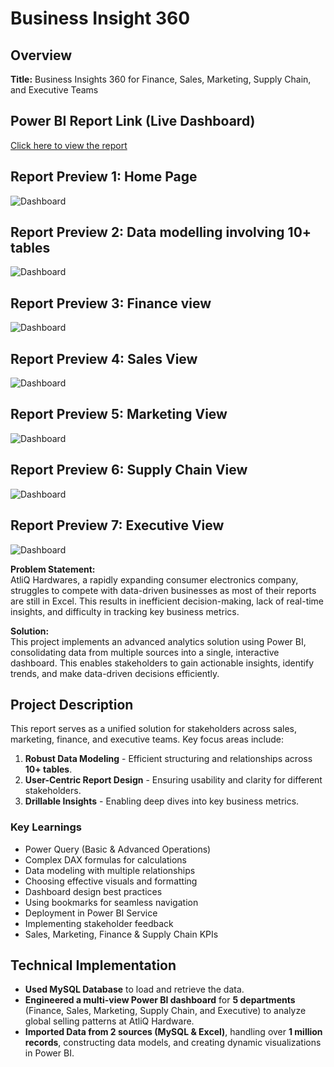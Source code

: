 # Business Insight 360 

## Overview
**Title:** Business Insights 360 for Finance, Sales, Marketing, Supply Chain, and Executive Teams

## Power BI Report Link (Live Dashboard)
[Click here to view the report](https://app.powerbi.com/view?r=eyJrIjoiYmI1YWM3NjEtNTY2Ni00NTRmLWFjNzAtZGY4M2FmZjViYjc1IiwidCI6ImM2ZTU0OWIzLTVmNDUtNDAzMi1hYWU5LWQ0MjQ0ZGM1YjJjNCJ9)

## Report Preview 1: Home Page
![Dashboard](Images/Home.jpg)

## Report Preview 2: Data modelling involving 10+ tables
![Dashboard](Images/Modeling.png)

## Report Preview 3: Finance view
![Dashboard](Images/Finance.png)

## Report Preview 4: Sales View
![Dashboard](Images/Sales.jpg)

## Report Preview 5: Marketing View
![Dashboard](Images/Marketing.jpg)

## Report Preview 6: Supply Chain View
![Dashboard](Images/Supply.jpg)

## Report Preview 7: Executive View
![Dashboard](Images/Executive.jpg)

**Problem Statement:**  
AtliQ Hardwares, a rapidly expanding consumer electronics company, struggles to compete with data-driven businesses as most of their reports are still in Excel. This results in inefficient decision-making, lack of real-time insights, and difficulty in tracking key business metrics.

**Solution:**  
This project implements an advanced analytics solution using Power BI, consolidating data from multiple sources into a single, interactive dashboard. This enables stakeholders to gain actionable insights, identify trends, and make data-driven decisions efficiently.

## Project Description
This report serves as a unified solution for stakeholders across sales, marketing, finance, and executive teams. Key focus areas include:

1. **Robust Data Modeling** - Efficient structuring and relationships across **10+ tables**.
2. **User-Centric Report Design** - Ensuring usability and clarity for different stakeholders.
3. **Drillable Insights** - Enabling deep dives into key business metrics.

### Key Learnings 
- Power Query (Basic & Advanced Operations)
- Complex DAX formulas for calculations
- Data modeling with multiple relationships
- Choosing effective visuals and formatting
- Dashboard design best practices
- Using bookmarks for seamless navigation
- Deployment in Power BI Service
- Implementing stakeholder feedback
- Sales, Marketing, Finance & Supply Chain KPIs

## Technical Implementation
- **Used MySQL Database** to load and retrieve the data.
- **Engineered a multi-view Power BI dashboard** for **5 departments** (Finance, Sales, Marketing, Supply Chain, and Executive) to analyze global selling patterns at AtliQ Hardware.
- **Imported Data from 2 sources (MySQL & Excel)**, handling over **1 million records**, constructing data models, and creating dynamic visualizations in Power BI.
